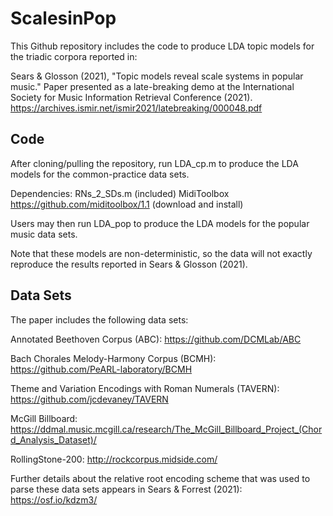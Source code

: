 # ScalesinPop

This Github repository includes the code to produce LDA topic models for the triadic corpora reported in: 

Sears & Glosson (2021), "Topic models reveal scale systems in popular music." Paper presented as a late-breaking demo at the International Society for Music Information Retrieval Conference (2021). https://archives.ismir.net/ismir2021/latebreaking/000048.pdf

## Code

After cloning/pulling the repository, run LDA_cp.m to produce the LDA models for the common-practice data sets.

Dependencies: 
RNs_2_SDs.m (included)
MidiToolbox https://github.com/miditoolbox/1.1 (download and install)

Users may then run LDA_pop to produce the LDA models for the popular music data sets.

Note that these models are non-deterministic, so the data will not exactly reproduce the results reported in Sears & Glosson (2021).

## Data Sets
The paper includes the following data sets:

Annotated Beethoven Corpus (ABC): https://github.com/DCMLab/ABC

Bach Chorales Melody-Harmony Corpus (BCMH): https://github.com/PeARL-laboratory/BCMH

Theme and Variation Encodings with Roman Numerals (TAVERN): https://github.com/jcdevaney/TAVERN

McGill Billboard: https://ddmal.music.mcgill.ca/research/The_McGill_Billboard_Project_(Chord_Analysis_Dataset)/

RollingStone-200: http://rockcorpus.midside.com/

Further details about the relative root encoding scheme that was used to parse these data sets appears in Sears & Forrest (2021): https://osf.io/kdzm3/

